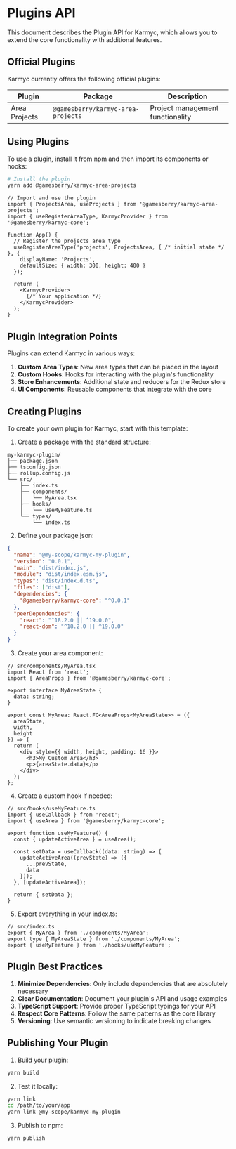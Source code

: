 # Plugins API

This document describes the Plugin API for Karmyc, which allows you to extend the core functionality with additional features.

## Official Plugins

Karmyc currently offers the following official plugins:

| Plugin | Package | Description |
|--------|---------|-------------|
| Area Projects | `@gamesberry/karmyc-area-projects` | Project management functionality |

## Using Plugins

To use a plugin, install it from npm and then import its components or hooks:

```bash
# Install the plugin
yarn add @gamesberry/karmyc-area-projects
```

```tsx
// Import and use the plugin
import { ProjectsArea, useProjects } from '@gamesberry/karmyc-area-projects';
import { useRegisterAreaType, KarmycProvider } from '@gamesberry/karmyc-core';

function App() {
  // Register the projects area type
  useRegisterAreaType('projects', ProjectsArea, { /* initial state */ }, {
    displayName: 'Projects',
    defaultSize: { width: 300, height: 400 }
  });

  return (
    <KarmycProvider>
      {/* Your application */}
    </KarmycProvider>
  );
}
```

## Plugin Integration Points

Plugins can extend Karmyc in various ways:

1. **Custom Area Types**: New area types that can be placed in the layout
2. **Custom Hooks**: Hooks for interacting with the plugin's functionality
3. **Store Enhancements**: Additional state and reducers for the Redux store
4. **UI Components**: Reusable components that integrate with the core

## Creating Plugins

To create your own plugin for Karmyc, start with this template:

1. Create a package with the standard structure:

```
my-karmyc-plugin/
├── package.json
├── tsconfig.json
├── rollup.config.js
└── src/
    ├── index.ts
    ├── components/
    │   └── MyArea.tsx
    ├── hooks/
    │   └── useMyFeature.ts
    └── types/
        └── index.ts
```

2. Define your package.json:

```json
{
  "name": "@my-scope/karmyc-my-plugin",
  "version": "0.0.1",
  "main": "dist/index.js",
  "module": "dist/index.esm.js",
  "types": "dist/index.d.ts",
  "files": ["dist"],
  "dependencies": {
    "@gamesberry/karmyc-core": "^0.0.1"
  },
  "peerDependencies": {
    "react": "^18.2.0 || ^19.0.0",
    "react-dom": "^18.2.0 || ^19.0.0"
  }
}
```

3. Create your area component:

```tsx
// src/components/MyArea.tsx
import React from 'react';
import { AreaProps } from '@gamesberry/karmyc-core';

export interface MyAreaState {
  data: string;
}

export const MyArea: React.FC<AreaProps<MyAreaState>> = ({ 
  areaState, 
  width, 
  height 
}) => {
  return (
    <div style={{ width, height, padding: 16 }}>
      <h3>My Custom Area</h3>
      <p>{areaState.data}</p>
    </div>
  );
};
```

4. Create a custom hook if needed:

```tsx
// src/hooks/useMyFeature.ts
import { useCallback } from 'react';
import { useArea } from '@gamesberry/karmyc-core';

export function useMyFeature() {
  const { updateActiveArea } = useArea();
  
  const setData = useCallback((data: string) => {
    updateActiveArea((prevState) => ({
      ...prevState,
      data
    }));
  }, [updateActiveArea]);
  
  return { setData };
}
```

5. Export everything in your index.ts:

```tsx
// src/index.ts
export { MyArea } from './components/MyArea';
export type { MyAreaState } from './components/MyArea';
export { useMyFeature } from './hooks/useMyFeature';
```

## Plugin Best Practices

1. **Minimize Dependencies**: Only include dependencies that are absolutely necessary
2. **Clear Documentation**: Document your plugin's API and usage examples
3. **TypeScript Support**: Provide proper TypeScript typings for your API
4. **Respect Core Patterns**: Follow the same patterns as the core library
5. **Versioning**: Use semantic versioning to indicate breaking changes

## Publishing Your Plugin

1. Build your plugin:
```bash
yarn build
```

2. Test it locally:
```bash
yarn link
cd /path/to/your/app
yarn link @my-scope/karmyc-my-plugin
```

3. Publish to npm:
```bash
yarn publish
``` 
